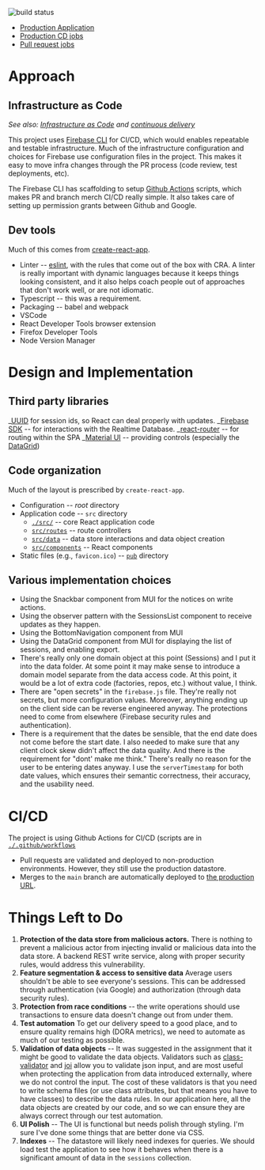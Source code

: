 ![build status](https://github.com/dpurrington/easypark/actions/workflows/firebase-hosting-merge.yml/badge.svg)

- [Production Application](https://easypark-5e3b6.web.app/)
- [Production CD jobs](https://github.com/dpurrington/easypark/actions/workflows/firebase-hosting-merge.yml)
- [Pull request jobs](https://github.com/dpurrington/easypark/actions/workflows/firebase-hosting-pull-request.yml)

# Approach

## Infrastructure as Code

_See also: [Infrastructure as Code](https://en.wikipedia.org/wiki/Infrastructure_as_code) and [continuous delivery](https://continuousdelivery.com/)_

This project uses [Firebase CLI](https://firebase.google.com/docs/cli) for CI/CD, which would enables repeatable and testable infrastructure. Much of the infrastructure configuration and choices for Firebase use configuration files in the project. This makes it easy to move infra changes through the PR process (code review, test deployments, etc).

The Firebase CLI has scaffolding to setup [Github Actions](https://github.com/features/actions) scripts, which makes PR and branch merch CI/CD really simple. It also takes care of setting up permission grants between Github and Google.

## Dev tools

Much of this comes from [create-react-app](https://create-react-app.dev/).

- Linter -- [eslint](https://eslint.org/), with the rules that come out of the box with CRA. A linter is really important with dynamic languages because it keeps things looking consistent, and it also helps coach people out of approaches that don't work well, or are not idiomatic.
- Typescript -- this was a requirement.
- Packaging -- babel and webpack
- VSCode
- React Developer Tools browser extension
- Firefox Developer Tools
- Node Version Manager

# Design and Implementation

## Third party libraries

_[UUID](https://github.com/uuidjs/uuid) for session ids, so React can deal properly with updates.
_[Firebase SDK](https://firebase.google.com/docs/firestore/client/libraries) -- for interactions with the Realtime Database.
_[react-router](https://reactrouter.com/en/main) -- for routing within the SPA
_[Material UI](https://mui.com/) -- providing controls (especially the [DataGrid](https://mui.com/x/react-data-grid/))

## Code organization

Much of the layout is prescribed by `create-react-app`.

- Configuration -- _root_ directory
- Application code -- `src` directory
  - [`./src/`](./src) -- core React application code
  - [`src/routes`](./src/routes) -- route controllers
  - [`src/data`](./src/data) -- data store interactions and data object creation
  - [`src/components`](./src/components) -- React components
- Static files (e.g., `favicon.ico`) -- [`pub`](./pub) directory

## Various implementation choices

- Using the Snackbar component from MUI for the notices on write actions.
- Using the observer pattern with the SessionsList component to receive updates as they happen.
- Using the BottomNavigation component from MUI
- Using the DataGrid component from MUI for displaying the list of sessions, and enabling export.
- There's really only one domain object at this point (Sessions) and I put it into the data folder. At some point it may make sense to introduce a domain model separate from the data access code. At this point, it would be a lot of extra code (factories, repos, etc.) without value, I think.
- There are "open secrets" in the `firebase.js` file. They're really not secrets, but more configuration values. Moreover, anything ending up on the client side can be reverse engineered anyway. The protections need to come from elsewhere (Firebase security rules and authentication).
- There is a requirement that the dates be sensible, that the end date does not come before the start date. I also needed to make sure that any client clock skew didn't affect the data quality. And there is the requirement for "dont' make me think." There's really no reason for the user to be entering dates anyway. I use the `serverTimestamp` for both date values, which ensures their semantic correctness, their accuracy, and the usability need.

# CI/CD

The project is using Github Actions for CI/CD (scripts are in [`./.github/workflows`](./.github/workflows)

- Pull requests are validated and deployed to non-production environments. However, they still use the production datastore.
- Merges to the `main` branch are automatically deployed to [the production URL](https://easypark-5e3b6.web.app/).

# Things Left to Do

1. **Protection of the data store from malicious actors.** There is nothing to prevent a malicious actor from injecting invalid or malicious data into the data store. A backend REST write service, along with proper security rules, would address this vulnerability.
1. **Feature segmentation & access to sensitive data** Average users shouldn't be able to see everyone's sessions. This can be addressed through authentication (via Google) and authorization (through data security rules).
1. **Protection from race conditions** -- the write operations should use transactions to ensure data doesn't change out from under them.
1. **Test automation** To get our delivery speed to a good place, and to ensure quality remains high (DORA metrics), we need to automate as much of our testing as possible.
1. **Validation of data objects** -- It was suggested in the assignment that it might be good to validate the data objects. Validators such as [class-validator](https://github.com/typestack/class-validator) and [joi](https://joi.dev/) allow you to validate json input, and are most useful when protecting the application from data introduced externally, where we do not control the input. The cost of these validators is that you need to write schema files (or use class attributes, but that means you have to have classes) to describe the data rules. In our application here, all the data objects are created by our code, and so we can ensure they are always correct through our test automation.
1. **UI Polish** -- The UI is functional but needs polish through styling. I'm sure I've done some things that are better done via CSS.
1. **Indexes** -- The datastore will likely need indexes for queries. We should load test the application to see how it behaves when there is a significant amount of data in the `sessions` collection.
